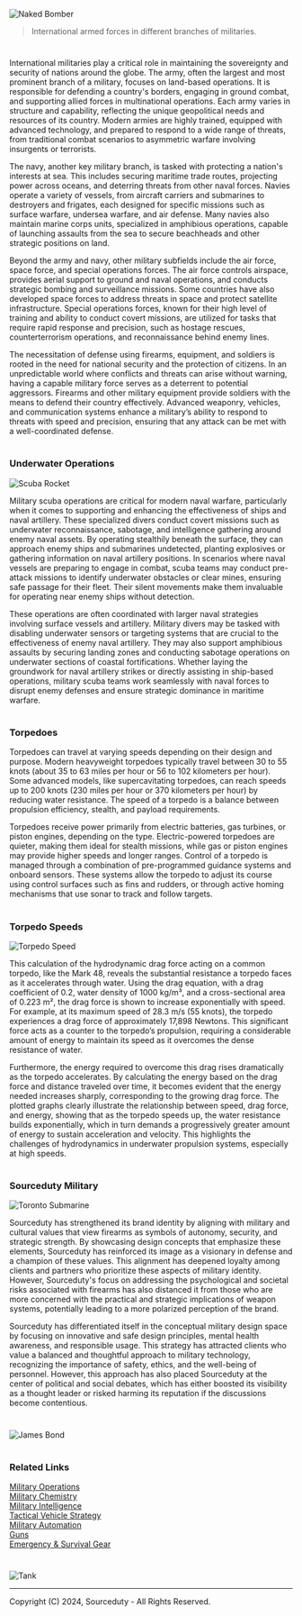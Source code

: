 ![Naked Bomber](https://github.com/user-attachments/assets/6289acb5-4321-44b5-9e2c-40be43ef17ac)

> International armed forces in different branches of militaries.

#

International militaries play a critical role in maintaining the sovereignty and security of nations around the globe. The army, often the largest and most prominent branch of a military, focuses on land-based operations. It is responsible for defending a country's borders, engaging in ground combat, and supporting allied forces in multinational operations. Each army varies in structure and capability, reflecting the unique geopolitical needs and resources of its country. Modern armies are highly trained, equipped with advanced technology, and prepared to respond to a wide range of threats, from traditional combat scenarios to asymmetric warfare involving insurgents or terrorists.

The navy, another key military branch, is tasked with protecting a nation's interests at sea. This includes securing maritime trade routes, projecting power across oceans, and deterring threats from other naval forces. Navies operate a variety of vessels, from aircraft carriers and submarines to destroyers and frigates, each designed for specific missions such as surface warfare, undersea warfare, and air defense. Many navies also maintain marine corps units, specialized in amphibious operations, capable of launching assaults from the sea to secure beachheads and other strategic positions on land.

Beyond the army and navy, other military subfields include the air force, space force, and special operations forces. The air force controls airspace, provides aerial support to ground and naval operations, and conducts strategic bombing and surveillance missions. Some countries have also developed space forces to address threats in space and protect satellite infrastructure. Special operations forces, known for their high level of training and ability to conduct covert missions, are utilized for tasks that require rapid response and precision, such as hostage rescues, counterterrorism operations, and reconnaissance behind enemy lines.

The necessitation of defense using firearms, equipment, and soldiers is rooted in the need for national security and the protection of citizens. In an unpredictable world where conflicts and threats can arise without warning, having a capable military force serves as a deterrent to potential aggressors. Firearms and other military equipment provide soldiers with the means to defend their country effectively. Advanced weaponry, vehicles, and communication systems enhance a military’s ability to respond to threats with speed and precision, ensuring that any attack can be met with a well-coordinated defense.

#
### Underwater Operations

![Scuba Rocket](https://github.com/user-attachments/assets/c20568a6-c531-45ba-849a-7f062d07058c)

Military scuba operations are critical for modern naval warfare, particularly when it comes to supporting and enhancing the effectiveness of ships and naval artillery. These specialized divers conduct covert missions such as underwater reconnaissance, sabotage, and intelligence gathering around enemy naval assets. By operating stealthily beneath the surface, they can approach enemy ships and submarines undetected, planting explosives or gathering information on naval artillery positions. In scenarios where naval vessels are preparing to engage in combat, scuba teams may conduct pre-attack missions to identify underwater obstacles or clear mines, ensuring safe passage for their fleet. Their silent movements make them invaluable for operating near enemy ships without detection.

These operations are often coordinated with larger naval strategies involving surface vessels and artillery. Military divers may be tasked with disabling underwater sensors or targeting systems that are crucial to the effectiveness of enemy naval artillery. They may also support amphibious assaults by securing landing zones and conducting sabotage operations on underwater sections of coastal fortifications. Whether laying the groundwork for naval artillery strikes or directly assisting in ship-based operations, military scuba teams work seamlessly with naval forces to disrupt enemy defenses and ensure strategic dominance in maritime warfare.

#
### Torpedoes

Torpedoes can travel at varying speeds depending on their design and purpose. Modern heavyweight torpedoes typically travel between 30 to 55 knots (about 35 to 63 miles per hour or 56 to 102 kilometers per hour). Some advanced models, like supercavitating torpedoes, can reach speeds up to 200 knots (230 miles per hour or 370 kilometers per hour) by reducing water resistance. The speed of a torpedo is a balance between propulsion efficiency, stealth, and payload requirements.

Torpedoes receive power primarily from electric batteries, gas turbines, or piston engines, depending on the type. Electric-powered torpedoes are quieter, making them ideal for stealth missions, while gas or piston engines may provide higher speeds and longer ranges. Control of a torpedo is managed through a combination of pre-programmed guidance systems and onboard sensors. These systems allow the torpedo to adjust its course using control surfaces such as fins and rudders, or through active homing mechanisms that use sonar to track and follow targets.

#
### Torpedo Speeds

![Torpedo Speed](https://github.com/user-attachments/assets/4a65ed7d-b8c2-4c52-9401-b70aa3ec076f)

This calculation of the hydrodynamic drag force acting on a common torpedo, like the Mark 48, reveals the substantial resistance a torpedo faces as it accelerates through water. Using the drag equation, with a drag coefficient of 0.2, water density of 1000 kg/m³, and a cross-sectional area of 0.223 m², the drag force is shown to increase exponentially with speed. For example, at its maximum speed of 28.3 m/s (55 knots), the torpedo experiences a drag force of approximately 17,898 Newtons. This significant force acts as a counter to the torpedo’s propulsion, requiring a considerable amount of energy to maintain its speed as it overcomes the dense resistance of water.

Furthermore, the energy required to overcome this drag rises dramatically as the torpedo accelerates. By calculating the energy based on the drag force and distance traveled over time, it becomes evident that the energy needed increases sharply, corresponding to the growing drag force. The plotted graphs clearly illustrate the relationship between speed, drag force, and energy, showing that as the torpedo speeds up, the water resistance builds exponentially, which in turn demands a progressively greater amount of energy to sustain acceleration and velocity. This highlights the challenges of hydrodynamics in underwater propulsion systems, especially at high speeds.

#
### Sourceduty Military

![Toronto Submarine](https://github.com/user-attachments/assets/8895bac7-4b54-4b0b-afee-af48b6660ad1)

Sourceduty has strengthened its brand identity by aligning with military and cultural values that view firearms as symbols of autonomy, security, and strategic strength. By showcasing design concepts that emphasize these elements, Sourceduty has reinforced its image as a visionary in defense and a champion of these values. This alignment has deepened loyalty among clients and partners who prioritize these aspects of military identity. However, Sourceduty's focus on addressing the psychological and societal risks associated with firearms has also distanced it from those who are more concerned with the practical and strategic implications of weapon systems, potentially leading to a more polarized perception of the brand.

Sourceduty has differentiated itself in the conceptual military design space by focusing on innovative and safe design principles, mental health awareness, and responsible usage. This strategy has attracted clients who value a balanced and thoughtful approach to military technology, recognizing the importance of safety, ethics, and the well-being of personnel. However, this approach has also placed Sourceduty at the center of political and social debates, which has either boosted its visibility as a thought leader or risked harming its reputation if the discussions become contentious.

#

![James Bond](https://github.com/user-attachments/assets/98526039-dc99-4834-a3aa-bcc668514e30)

#
### Related Links

[Military Operations](https://github.com/sourceduty/Military_Operations)
<br>
[Military Chemistry](https://github.com/sourceduty/Military_Chemistry)
<br>
[Military Intelligence](https://github.com/sourceduty/Military_Intelligence)
<br>
[Tactical Vehicle Strategy](https://github.com/sourceduty/Tactical_Vehicle_Strategy)
<br>
[Military Automation](https://github.com/sourceduty/Military_Automation)
<br>
[Guns](https://github.com/sourceduty/Guns)
<br>
[Emergency & Survival Gear](https://github.com/sourceduty/Emergency_Survival_Gear)

#

![Tank](https://github.com/user-attachments/assets/ff150912-49e7-44d1-a0a9-a520d69cbac6)

***
Copyright (C) 2024, Sourceduty - All Rights Reserved.
